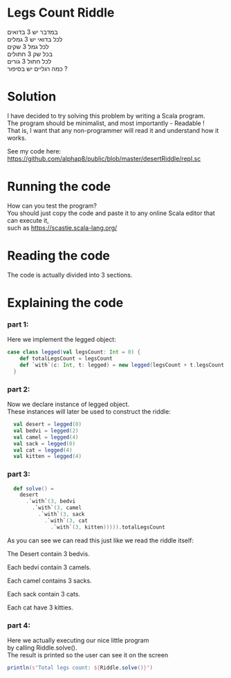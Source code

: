 # Legs Count Riddle
במדבר יש 3 בדואים   
לכל בדואי יש 3 גמלים   
לכל גמל 3 שקים   
בכל שק 3 חתולים   
לכל חתול 3 גורים   
כמה רגליים יש בסיפור ?  


# Solution
I have decided to try solving this problem by writing a Scala program.  
The program should be minimalist, and most importantly - Readable !  
That is, I want that any non-programmer will read it and understand how it works.

See my code here: https://github.com/alphap8/public/blob/master/desertRiddle/repl.sc


# Running the code
How can you test the program?  
You should just copy the code and paste it to any online Scala editor that can execute it,  
such as https://scastie.scala-lang.org/

# Reading the code
The code is actually divided into 3 sections.

# Explaining the code

### part 1:
Here we implement the legged object:
```scala
case class legged(val legsCount: Int = 0) {
    def totalLegsCount = legsCount
    def `with`(c: Int, t: legged) = new legged(legsCount + t.legsCount * c)
  }
```
### part 2:
Now we declare instance of legged object.  
These instances will later be used to construct the riddle:
```scala
  val desert = legged(0)
  val bedvi = legged(2)
  val camel = legged(4)
  val sack = legged(0)
  val cat = legged(4)
  val kitten = legged(4)
```

### part 3:
```scala
  def solve() =
    desert
      .`with`(3, bedvi
        .`with`(3, camel
          .`with`(3, sack
            .`with`(3, cat
              .`with`(3, kitten))))).totalLegsCount
```
As you can see we can read this just like we read the riddle itself:

The Desert contain 3 bedvis.

Each bedvi contain 3 camels.

Each camel contains 3 sacks.

Each sack contain 3 cats.

Each cat have 3 kitties.

### part 4:
Here we actually executing our nice little program  
by calling Riddle.solve().  
The result is printed so the user can see it on the screen 
```scala
println(s"Total legs count: ${Riddle.solve()}")
```


